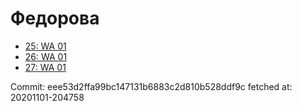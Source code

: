 # Федорова
- [25: WA 01](25.md)
- [26: WA 01](26.md)
- [27: WA 01](27.md)

Commit: eee53d2ffa99bc147131b6883c2d810b528ddf9c
 fetched at: 20201101-204758
